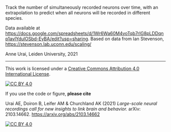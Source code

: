 


Track the number of simultaneously recorded neurons over time, with an extrapolation to predict when all neurons will be recorded in different species. 

Data available at https://docs.google.com/spreadsheets/d/1Wr6Wa60M4voTqb7rIG8pLDDqnp1avlYdulOSbd-EyBA/edit?usp=sharing. Based on data from Ian Stevenson, https://stevenson.lab.uconn.edu/scaling/

Anne Urai, Leiden University, 2021

---


This work is licensed under a
[Creative Commons Attribution 4.0 International License][cc-by]. 

[![CC BY 4.0][cc-by-shield]][cc-by]

If you use the code or figure, **please cite**
    
Urai AE, Doiron B, Leifer AM & Churchland AK (2021) _Large-scale neural recordings call for new insights to link brain and behavior._ arXiv: 2103.14662. https://arxiv.org/abs/2103.14662

[![CC BY 4.0][cc-by-image]][cc-by]

[cc-by]: http://creativecommons.org/licenses/by/4.0/
[cc-by-image]: https://i.creativecommons.org/l/by/4.0/88x31.png
[cc-by-shield]: https://img.shields.io/badge/License-CC%20BY%204.0-lightgrey.svg